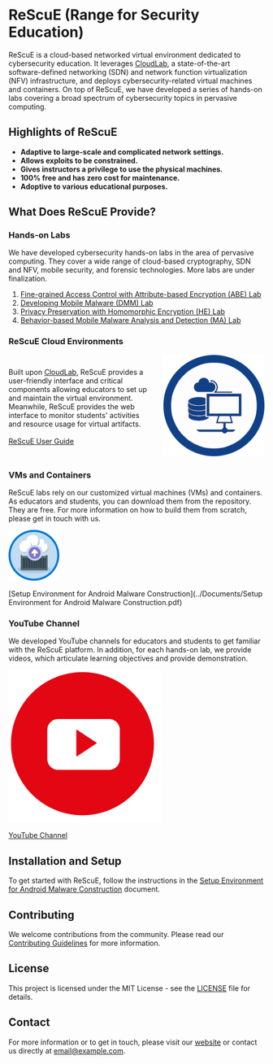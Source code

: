 # ReScuE (Range for Security Education)

ReScuE is a cloud-based networked virtual environment dedicated to cybersecurity education. It leverages [CloudLab](https://www.cloudlab.us/), a state-of-the-art software-defined networking (SDN) and network function virtualization (NFV) infrastructure, and deploys cybersecurity-related virtual machines and containers. On top of ReScuE, we have developed a series of hands-on labs covering a broad spectrum of cybersecurity topics in pervasive computing.

## Highlights of ReScuE

- **Adaptive to large-scale and complicated network settings.**
- **Allows exploits to be constrained.**
- **Gives instructors a privilege to use the physical machines.**
- **100% free and has zero cost for maintenance.**
- **Adoptive to various educational purposes.**

## What Does ReScuE Provide?

### Hands-on Labs
We have developed cybersecurity hands-on labs in the area of pervasive computing. They cover a wide range of cloud-based cryptography, SDN and NFV, mobile security, and forensic technologies. More labs are under finalization.

1. [Fine-grained Access Control with Attribute-based Encryption (ABE) Lab](Labs/Lab_Attribute_based_Encryption.md)
2. [Developing Mobile Malware (DMM) Lab](Labs/Lab_Developing_Mobile_Malware.md)
3. [Privacy Preservation with Homomorphic Encryption (HE) Lab](Labs/Lab_HE.md)
4. [Behavior-based Mobile Malware Analysis and Detection (MA) Lab](Labs/Lab_HE.md)


### ReScuE Cloud Environments

<div style="display: flex; align-items: center;">
    <div style="flex: 1;">
        Built upon <a href="https://www.cloudlab.us/">CloudLab</a>, ReScuE provides a user-friendly interface and critical components allowing educators to set up and maintain the virtual environment. Meanwhile, ReScuE provides the web interface to monitor students' activities and resource usage for virtual artifacts.
        <br><br>
        <a href="/pdf/ReScuE-User-Guide.pdf">ReScuE User Guide</a>
    </div>
    <div style="flex: 0 0 auto; margin-left: 20px;">
        <img src="/img/cloud-emulator.png" alt="ReScuE Cloud" style="max-width: 200px;">
    </div>
</div>


### VMs and Containers
ReScuE labs rely on our customized virtual machines (VMs) and containers. As educators and students, you can download them from the repository. They are free. For more information on how to build them from scratch, please get in touch with us.

![VMs and Containers](/img/vm-container.png)

[Setup Environment for Android Malware Construction](../Documents/Setup Environment for Android Malware Construction.pdf)

### YouTube Channel
We developed YouTube channels for educators and students to get familiar with the ReScuE platform. In addition, for each hands-on lab, we provide videos, which articulate learning objectives and provide demonstration.

![YouTube Channel](/img/youtube.png)

[YouTube Channel](https://www.youtube.com/channel/UC0Z5YeChCNubOgv0GJVO7fg)

## Installation and Setup
To get started with ReScuE, follow the instructions in the [Setup Environment for Android Malware Construction](pdf/Setup_Environment_for_Android_Malware_Construction.pdf) document.

## Contributing
We welcome contributions from the community. Please read our [Contributing Guidelines](CONTRIBUTING.md) for more information.

## License
This project is licensed under the MIT License - see the [LICENSE](LICENSE) file for details.

## Contact
For more information or to get in touch, please visit our [website](https://www.cloudlab.us/) or contact us directly at [email@example.com](mailto:email@example.com).
